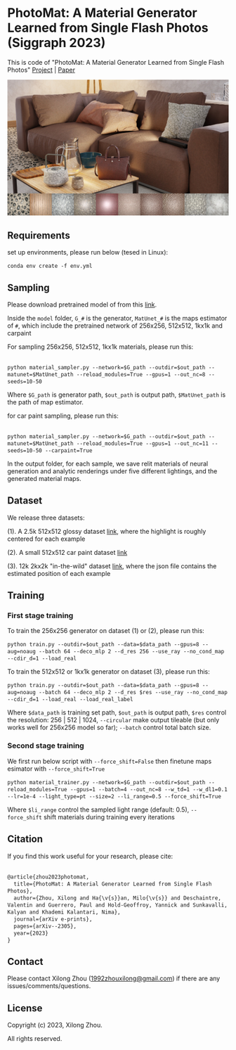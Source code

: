 # PhotoMat: A Material Generator Learned from Single Flash Photos (Siggraph 2023)

This is code of "PhotoMat: A Material Generator Learned from Single Flash Photos" [Project](https://people.engr.tamu.edu/nimak/Papers/SIGGRAPH2023_PhotoMat/index.html) | [Paper](https://people.engr.tamu.edu/nimak/Papers/SIGGRAPH2023_PhotoMat/final_paper.pdf)

<img src='img/representation.jpg'>

## Requirements

set up environments, please run below (tesed in Linux):

```
conda env create -f env.yml
```

## Sampling 

Please download pretrained model of from this [link](https://drive.google.com/file/d/1ji3y5GJEQpJLAJbxPdyJpSMPD4M2yhny/view?usp=sharing).

Inside the `model` folder, `G_#` is the generator, `MatUnet_#` is the maps estimator of `#`, which include the pretrained network of 256x256, 512x512, 1kx1k and carpaint

For sampling 256x256, 512x512, 1kx1k materials, please run this:


```

python material_sampler.py --network=$G_path --outdir=$out_path --matunet=$MatUnet_path --reload_modules=True --gpus=1 --out_nc=8 --seeds=10-50

```

Where `$G_path` is generator path, `$out_path` is output path, `$MatUnet_path` is the path of map estimator.


for car paint sampling, please run this:

```

python material_sampler.py --network=$G_path --outdir=$out_path --matunet=$MatUnet_path --reload_modules=True --gpus=1 --out_nc=11 --seeds=10-50 --carpaint=True

```

In the output folder, for each sample, we save relit materials of neural generation and analytic renderings under five different lightings, and the generated material maps.


## Dataset 

We release three datasets:

(1). A 2.5k 512x512 glossy dataset [link](), where the highlight is roughly centered for each example

(2). A small 512x512 car paint dataset [link]()

(3). 12k 2kx2k "in-the-wild" dataset [link](), where the json file contains the estimated position of each example


## Training

### First stage training

To train the 256x256 generator on dataset (1) or (2), please run this:

```
python train.py --outdir=$out_path --data=$data_path --gpus=8 --aug=noaug --batch 64 --deco_mlp 2 --d_res 256 --use_ray --no_cond_map --cdir_d=1 --load_real

```

To train the 512x512 or 1kx1k generator on dataset (3), please run this:

```
python train.py --outdir=$out_path --data=$data_path --gpus=8 --aug=noaug --batch 64 --deco_mlp 2 --d_res $res --use_ray --no_cond_map --cdir_d=1 --load_real --load_real_label

```
Where `$data_path` is training set path, `$out_path` is output path, `$res` control the resolution: 256 | 512 | 1024, `--circular` make output tileable (but only works well for 256x256 model so far); `--batch` control total batch size.



### Second stage training

We first run below script with `--force_shift=False` then finetune maps esimator with `--force_shift=True`

```
python material_trainer.py --network=$G_path --outdir=$out_path --reload_modules=True --gpus=1 --batch=4 --out_nc=8 --w_td=1 --w_dl1=0.1 --lr=1e-4 --light_type=pt --size=2 --li_range=0.5 --force_shift=True

```
Where `$li_range` control the sampled light range (default: 0.5), `--force_shift` shift materials during training every iterations


## Citation

If you find this work useful for your research, please cite:

```

@article{zhou2023photomat,
  title={PhotoMat: A Material Generator Learned from Single Flash Photos},
  author={Zhou, Xilong and Ha{\v{s}}an, Milo{\v{s}} and Deschaintre, Valentin and Guerrero, Paul and Hold-Geoffroy, Yannick and Sunkavalli, Kalyan and Khademi Kalantari, Nima},
  journal={arXiv e-prints},
  pages={arXiv--2305},
  year={2023}
}
```

## Contact

Please contact Xilong Zhou (1992zhouxilong@gmail.com) if there are any issues/comments/questions.

## License

Copyright (c) 2023, Xilong Zhou. 

All rights reserved.